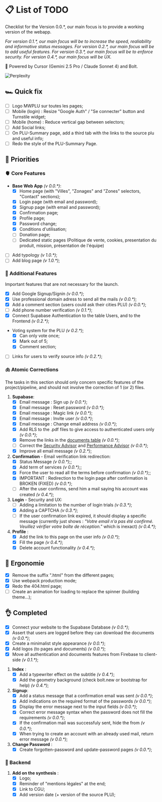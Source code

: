 # 📋 List of TODO

Checklist for the Version 0.0.\*, our main focus is to provide a working version of the webapp.

_For version 0.1.\*, our main focus will be to increase the speed, realiability and informative status messages._
_For version 0.2.\*, our main focus will be to add useful features._
_For version 0.3.\*, our main focus will be to enforce security._
_For version 0.4.\*, our main focus will be UX._

🤖 Powered by Cursor (Gemini 2.5 Pro / Claude Sonnet 4) and Bolt.

![Perplexity](https://img.shields.io/badge/perplexity-000000?style=for-the-badge&logo=perplexity&logoColor=088F8F)

## 🏎️ Quick fix

- [ ] Logo MWPLU sur toutes les pages;
- [ ] Mobile (login) : Resize "Google Auth" / "Se connecter" button and Turnstile widget;
- [ ] Mobile (home) : Reduce vertical gap between selectors;
- [ ] Add Social links;
- [ ] On PLU-Summary page, add a third tab with the links to the source plu and useful info;
- [ ] Redo the style of the PLU-Summary Page.

## 🍖 Priorities

### 🫀 Core Features

- **Base Web App** _(v 0.0.\*)_:
  - [x] Home page (with "Villes", "Zonages" and "Zones" selectors, "Contact" sections);
  - [x] Login page (with email and password);
  - [x] Signup page (with email and password);
  - [x] Confirmation page;
  - [x] Profile page;
  - [x] Password change;
  - [x] Conditions d'utilisation;
  - [ ] Donation page;
  - [ ] Dedicated static pages (Politique de vente, cookies, presentation du produit, mission, présentation de l'équipe)
- [ ] Add typology _(v 1.0.\*)_;
- [ ] Add blog page _(v 1.0.\*)_;

### 🧠 Additional Features

Important features that are not necessary for the launch.

- [x] Add Google Signup/Signin _(v 0.0.\*)_;
- [x] Use professional domain adress to send all the mails _(v 0.0.\*)_;
- [x] Add a comment section (users could ask their cities PLU) _(v 0.0.\*)_;
- [ ] Add phone number verification _(v 0.1.\*)_;
- [x] Connect Supabase Authentication to the table Users, and to the Frontend _(v 0.2.\*)_;
- Voting system for the PLU _(v 0.2.\*)_;
  - [x] Can only vote once;
  - [x] Mark out of 5;
  - [x] Comment section;
- [ ] Links for users to verify source info _(v 0.2.\*)_;

### 🫁 Atomic Corrections

The tasks in this section should only concern specific features of the project/pipeline, and should not involve the correction of 1 (or 2) files.

1. **Supabase**:
   - [x] Email message : Sign up _(v 0.0.\*)_;
   - [x] Email message : Reset password _(v 0.0.\*)_;
   - [x] Email message : Magic link _(v 0.0.\*)_;
   - [x] Email message : Invite user _(v 0.0.\*)_;
   - [x] Email message : Change email address _(v 0.0.\*)_;
   - [x] Add RLS to the .pdf files to give access to authenticated users only _(v 0.0.\*)_;
   - [x] Remove the links in the [documents table](https://supabase.com/dashboard/project/ofeyssipibktmbfebibo/editor/39678) _(v 0.0.\*)_;
   - [ ] Correct the [Security Advisor](https://supabase.com/dashboard/project/ofeyssipibktmbfebibo/advisors/security) and [Performance Advisor](https://supabase.com/dashboard/project/ofeyssipibktmbfebibo/advisors/performance) _(v 0.0.\*)_;
   - [x] Improve all email message _(v 0.2.\*)_;
2. **Confirmation** - Email verification link redirection:
   - [x] Status Message _(v 0.0.\*)_;;
   - [x] Add term of services _(v 0.0.\*)_;;
   - [x] Force the user to read all the terms before confirmation _(v 0.0.\*)_;;
   - [x] IMPORTANT : Redirection to the login page after confirmation is BROKEN (FIXED) _(v 0.0.\*)_;
   - [ ] After the user confirms, send him a mail saying his account was created _(v 0.4.\*)_;
3. **Login** - Security and UX:
   - [ ] Adding a limitation to the number of login trials _(v 0.3.\*)_;
   - [x] Adding a CAPTCHA _(v 0.3.\*)_;
   - [ ] If the user confirmation link expired, it should display a specific message (currently just shows : _"Votre email n'a pas été confirmé. Veuillez vérifier votre boîte de réception."_ which is inexact) _(v 0.4.\*)_;
4. **Profile** :
   - [x] Add the link to this page on the user info _(v 0.0.\*)_;
   - [x] Fill the page _(v 0.4.\*)_;
   - [x] Delete account functionality _(v 0.4.\*)_;

## 🦯 Ergonomie

- [x] Remove the suffix ".html" from the different pages;
- [x] Use webpack production mode;
- [x] Redo the 404.html page;
- [ ] Create an animation for loading to replace the spinner (building theme...);

## 👌 Completed

- [x] Connect your website to the Supabase Database _(v 0.0.\*)_;
- [x] Assert that users are logged before they can download the documents _(v 0.0.\*)_;
- [x] Create a minimalist style appearance _(v 0.0.\*)_;
- [x] Add logos (to pages and documents) _(v 0.0.\*)_;
- [x] Move all authentication and documents features from Firebase to client-side _(v 0.1.\*)_;

1. **Index** :
   - [x] Add a typewriter effect on the subtitle _(v 0.4.\*)_;
   - [x] Add the geometry background (check bolt.new or bootstrap for help) _(v 0.4.\*)_;
2. **Signup**:
   - [x] Add a status message that a confirmation email was sent _(v 0.0.\*)_;
   - [x] Add indications on the required format of the passwords _(v 0.0.\*)_;
   - [x] Display the error message next to the input fields _(v 0.0.\*)_;
   - [x] Correct error message syntax when the password does not fill the requirements _(v 0.0.\*)_;
   - [x] If the confirmation mail was successfuly sent, hide the from _(v 0.0.\*)_;
   - [x] When trying to create an account with an already used mail, return error message _(v 0.0.\*)_;
3. **Change Password** :
   - [x] Create forgotten-password and update-password pages _(v 0.0.\*)_;

### 🦴 Backend

1. **Add on the synthesis** :
   - [x] Logo;
   - [x] Reminder of "mentions légales" at the end;
   - [x] Link to CGU;
   - [x] Add version date (+ version of the source PLU);
